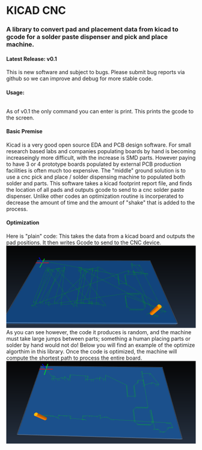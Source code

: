 # KICAD CNC

### A library to convert pad and placement data from kicad to gcode for a solder paste dispenser and pick and place machine.

#### Latest Release: v0.1
This is new software and subject to bugs. Please submit bug reports via github so we can improve and debug for more stable code.

#### Usage:
```kicad_cnc inputfile outputfile.gcode command
```
As of v0.1 the only command you can enter is print. This prints the gcode to the screen.

#### Basic Premise
Kicad is a very good open source EDA and PCB design software. For small research based labs and companies populating boards by hand is becoming increaseingly more difficult, with the increase is SMD parts. However paying to have 3 or 4 prototype boards populated by external PCB production facilities is often much too expensive. The "middle" ground solution is to use a cnc pick and place / solder dispensing machine to populated both solder and parts. This software takes a kicad footprint report file, and finds the location of all pads and outputs gcode to send to a cnc solder paste dispenser. Unlike other codes an optimization routine is incorperated to decrease the amount of time and the amount of "shake" that is added to the process.

#### Optimization
Here is "plain" code:
This takes the data from a kicad board and outputs the pad positions.
It then writes Gcode to send to the CNC device.
![alt tag](images/nonoptimized.png)
As you can see however, the code it produces is random, and the machine must take large jumps between parts; something a human placing parts or solder by hand would not do! Below you will find an example of the optimize algorthim in this library. Once the code is optimized, the machine will compute the shortest path to process the entire board.
![alt tag](images/optimized.png)
